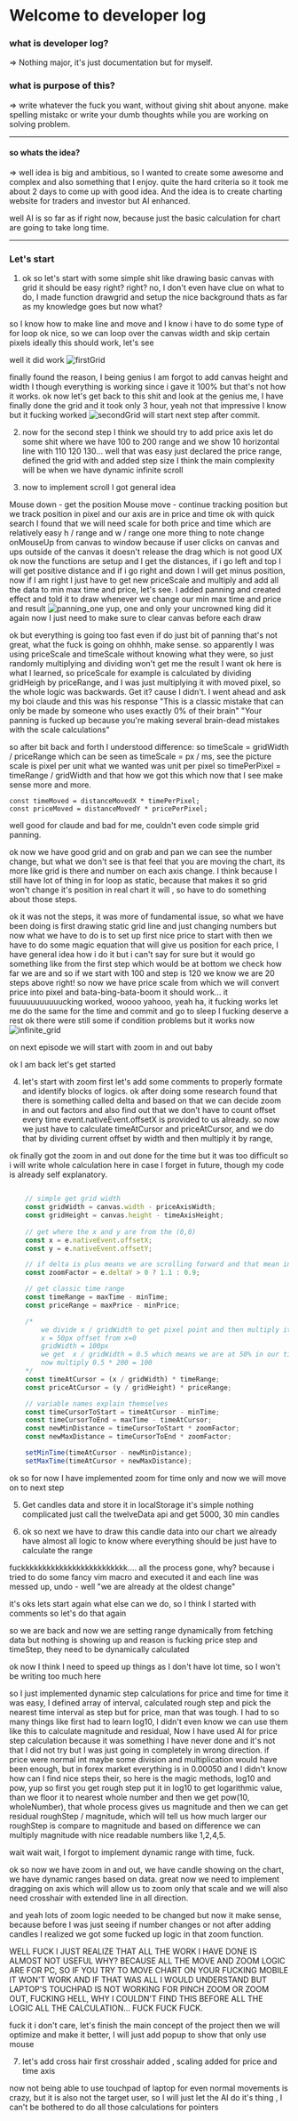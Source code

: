 # Welcome to developer log

### what is developer log?
=> Nothing major, it's just documentation but for myself.

### what is purpose of this?
=> write whatever the fuck you want, without giving shit about anyone. make spelling mistakc or write your dumb thoughts while you are working on solving problem. 

----

#### so whats the idea?
=> well idea is big and ambitious, so I wanted to create some awesome and complex and also something that I enjoy. quite the hard criteria so it took me about 2 days to come up with good idea. And the idea is to create charting website for traders and investor but AI enhanced. 

well AI is so far as if right now, because just the basic calculation for chart are going to take long time.

---

### Let's start

1. ok so let's start with some simple shit like drawing basic canvas with grid
it should be easy right? 
right?
no, I don't even have clue on what to do, I made function drawgrid and setup the nice background thats as far as my knowledge goes but now what?

so I know how to make line and move and I know i have to do some type of for loop
ok nice, so we can loop over the canvas width and skip certain pixels
ideally this should work, let's see

well it did work 
![firstGrid](first_grid.png)

finally found the reason, I being genius I am forgot to add canvas height and width I though everything is working since i gave it 100% but that's not how it works.
ok now let's get back to this shit
and look at the genius me, I have finally done the grid and it took only 3 hour, yeah not that impressive I know but it fucking worked 
![secondGrid](second_grid.png)
will start next step after commit.

2. now for the second step I think we should try to add price axis
let do some shit where we have 100 to 200 range and we show 10 horizontal line with 110 120 130...
well that was easy just declared the price range, defined the grid with and added step size
I think the main complexity will be when we have dynamic infinite scroll

3. now to implement scroll I got general idea

Mouse down - get the position
Mouse move - continue tracking position
but we track position in pixel and our axis are in price and time 
ok with quick search I found that we will need scale for both price and time which are relatively easy h / range and w / range
one more thing to note change onMouseUp from canvas to window because if user clicks on canvas and ups outside of the canvas it doesn't release the drag which is not good UX
ok now the functions are setup and I get the distances, if i go left and top I will get positive distance and if i go right and down I will get minus position, now if I am right I just have to get new priceScale and multiply and add all the data to min max time and price, let's see.
I added panning and created effect and told it to draw whenever we change our min max time and price and result
![panning_one](first_panning.png)
yup, one and only your uncrowned king did it again
now I just need to make sure to clear canvas before each draw

ok but everything is going too fast even if do just bit of panning that's not great, what the fuck is going on
ohhhh, make sense.
so apparently I was using priceScale and timeScale without knowing what they were, so just randomly multiplying and dividing won't get me the result I want
ok here is what I learned, so priceScale for example is calculated by dividing gridHeigh by priceRange, and I was just multiplying it with moved pixel, so the whole logic was backwards.
Get it? cause I didn't.
I went ahead and ask my boi claude and this was his response
"This is a classic mistake that can only be made by someone who uses exactly 0% of their brain"
"Your panning is fucked up because you're making several brain-dead mistakes with the scale calculations"

so after bit back and forth I understood difference:
so timeScale = gridWidth / priceRange which can be seen as timeScale = px / ms, see the picture
scale is pixel per unit
what we wanted was unit per pixel
so timePerPixel = timeRange / gridWidth
and that how we got this which now that I see make sense more and more.

    const timeMoved = distanceMovedX * timePerPixel;
    const priceMoved = distanceMovedY * pricePerPixel;

well good for claude and bad for me, couldn't even code simple grid panning.

ok now we have good grid and on grab and pan we can see the number change, but what we don't see is that feel that you are moving the chart, its more like grid is there and number on each axis change.
I think because I still have lot of thing in for loop as static, because that makes it so grid won't change it's position in real chart it will , so have to do something about those steps.

ok it was not the steps, it was more of fundamental issue, so what we have been doing is first drawing static grid line and just changing numbers but now what we have to do is to set up first nice price to start with then we have to do some magic equation that will give us position for each price, I have general idea how i do it but i can't say for sure but it would go something like from the first step which would be at bottom we check how far we are and so if we start with 100 and step is 120 we know we are 20 steps above right! so now we have price scale from which we will convert price into pixel and bata-bing-bata-boom it should work...
it fuuuuuuuuuuucking worked, woooo yahooo, yeah ha, it fucking works
let me do the same for the time and commit and go to sleep I fucking deserve a rest
ok there were still some if condition problems but it works now
![infinite_grid](infinite_grid.png)

on next episode we will start with zoom in and out baby

ok I am back let's get started

4. let's start with zoom
first let's add some comments to properly formate and identify blocks of logics.
ok after doing some research found that there is something called delta and based on that we can decide zoom in and out factors and also find out that we don't have to count offset every time event.nativeEvent.offsetX is provided to us already. so now we just have to calculate timeAtCursor and priceAtCursor, and we do that by dividing current offset by width and then multiply it by range,

ok finally got the zoom in and out done for the time but it was too difficult so i will write whole calculation here in case I forget in future, though my code is already self explanatory.

```JavaScript

    // simple get grid width
    const gridWidth = canvas.width - priceAxisWidth;
    const gridHeight = canvas.height - timeAxisHeight;
    
    // get where the x and y are from the (0,0)
    const x = e.nativeEvent.offsetX;
    const y = e.nativeEvent.offsetY;

    // if delta is plus means we are scrolling forward and that mean increase zoom by 10% which is 1.1
    const zoomFactor = e.deltaY > 0 ? 1.1 : 0.9;

    // get classic time range
    const timeRange = maxTime - minTime;
    const priceRange = maxPrice - minPrice;

    /*
        we divide x / gridWidth to get pixel point and then multiply it with timeRange to check time at cursor
        x = 50px offset from x=0
        gridWidth = 100px
        we get  x / gridWidth = 0.5 which means we are at 50% in our time range
        now multiply 0.5 * 200 = 100 
    */
    const timeAtCursor = (x / gridWidth) * timeRange;
    const priceAtCursor = (y / gridHeight) * priceRange;

    // variable names explain themselves
    const timeCursorToStart = timeAtCursor - minTime;
    const timeCursorToEnd = maxTime - timeAtCursor;
    const newMinDistance = timeCursorToStart * zoomFactor;
    const newMaxDistance = timeCursorToEnd * zoomFactor;

    setMinTime(timeAtCursor - newMinDistance);
    setMaxTime(timeAtCursor + newMaxDistance);

```

ok so for now I have implemented zoom for time only and now we will move on to next step

5. Get candles data and store it in localStorage
it's simple nothing complicated just call the twelveData api and get 5000, 30 min candles

6. ok so next we have to draw this candle data into our chart
we already have almost all logic to know where everything should be just have to calculate the range 

fuckkkkkkkkkkkkkkkkkkkkkkkkk....
all the process gone, why? because i tried to do some fancy vim macro and executed it and each line was messed up, undo - well "we are already at the oldest change"

it's oks lets start again what else can we do, so I think I started with comments so let's do that again

so we are back and now we are setting range dynamically from fetching data but nothing is showing up and reason is fucking price step and timeStep, they need to be dynamically calculated

ok now I think I need to speed up things as I don't have lot time, so I won't be writing too much here

so I just implemented dynamic step calculations for price and time
for time it was easy, I defined array of interval, calculated rough step and pick the nearest time interval as step
but for price, man that was tough. I had to so many things like first had to learn log10, I didn't even know we can use them like this to calculate magnitude and residual,
Now I have used AI for price step calculation because it was something I have never done and it's not that I did not try but I was just going in completely in wrong direction.
if price were normal int maybe some division and multiplication would have been enough, but in forex market everything is in 0.00050 and I didn't know how can I find nice steps their,
so here is the magic methods, log10 and pow, yup so first you get rough step put it in log10 to get logarithmic value, than we floor it to nearest whole number and then we get pow(10, wholeNumber),
that whole process gives us magnitude and then we can get residual roughStep / magnitude, which will tell us how much larger our roughStep is compare to magnitude and based on difference we can multiply magnitude with nice readable numbers like 1,2,4,5.

wait wait wait, I forgot to implement dynamic range with time, fuck.

ok so now we have zoom in and out, we have candle showing on the chart, we have dynamic ranges based on  data.
great now we need to implement dragging on axis which will allow us to zoom only that scale and we will also need crosshair with extended line in all direction.

and yeah lots of zoom logic needed to be changed but now it make sense, because before I was just seeing if number changes or not after adding candles I realized we got some fucked up logic in that zoom function.







WELL FUCK I JUST REALIZE THAT ALL THE WORK I HAVE DONE IS ALMOST NOT USEFUL WHY? BECAUSE ALL THE MOVE AND ZOOM LOGIC ARE FOR PC, SO IF YOU TRY TO MOVE CHART ON YOUR FUCKING MOBILE IT WON'T WORK AND IF THAT WAS ALL I WOULD UNDERSTAND BUT LAPTOP'S TOUCHPAD IS NOT WORKING FOR PINCH ZOOM OR ZOOM OUT, FUCKING HELL, WHY I COULDN'T FIND THIS BEFORE ALL THE LOGIC ALL THE CALCULATION... FUCK FUCK FUCK.

fuck it i don't care, let's finish the main concept of the project then we will optimize and make it better, I will just add popup to show that only use mouse 



7. let's add cross hair first
crosshair added , scaling added for price and time axis

now not being able to use touchpad of laptop for even normal movements is crazy, but it is also not the target user, so I will just let the AI do it's thing , I can't be bothered to do all those calculations for pointers